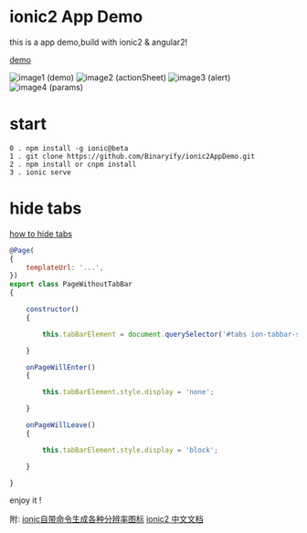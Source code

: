 # ionic2 App Demo
this is a app demo,build with ionic2 & angular2!

[demo](http://binaryify.github.io/demo/ionic2/)

![image1 (demo)](http://binaryify.github.io/images/ionic2/1.png)
![image2 (actionSheet)](http://binaryify.github.io/images/ionic2/2.png)
![image3 (alert)](http://binaryify.github.io/images/ionic2/3.png)
![image4 (params)](http://binaryify.github.io/images/ionic2/4.png)
# start
```
0 . npm install -g ionic@beta
1 . git clone https://github.com/Binaryify/ionic2AppDemo.git
2 . npm install or cnpm install
3 . ionic serve
```

# hide tabs
[how to hide tabs](https://forum.ionicframework.com/t/ionic2-hide-tabs/37998/5)

```js
@Page(
{
    templateUrl: '...',
})
export class PageWithoutTabBar
{

    constructor()
    {

        this.tabBarElement = document.querySelector('#tabs ion-tabbar-section');

    }

    onPageWillEnter()
    {

        this.tabBarElement.style.display = 'none';

    }

    onPageWillLeave()
    {

        this.tabBarElement.style.display = 'block';

    }

}
```

enjoy it !

附:
[ionic自带命令生成各种分辨率图标](http://ionichina.com/topic/54e455ab2be672f1111c01e2)
[ionic2 中文文档](https://github.com/Raineye/ionic2)
